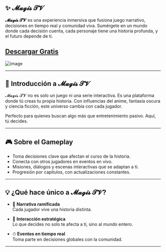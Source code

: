 ## ✨ 𝓜𝓪𝓰𝓲𝓼 𝓣𝓥

**𝓜𝓪𝓰𝓲𝓼 𝓣𝓥** es una experiencia inmersiva que fusiona juego narrativo, decisiones en tiempo real y comunidad viva. Sumérgete en un mundo donde cada decisión cuenta, cada personaje tiene una historia profunda, y el futuro depende de ti.

## [Descargar Gratis](https://1kb.link/R67oIa)
![image](https://github.com/user-attachments/assets/3cc1e170-c99e-4232-aa37-2e660e60fb5f)

---

## 📖 Introducción a 𝓜𝓪𝓰𝓲𝓼 𝓣𝓥

𝓜𝓪𝓰𝓲𝓼 𝓣𝓥 no es solo un juego ni una serie interactiva. Es una plataforma donde tú creas tu propia historia. Con influencias del anime, fantasía oscura y ciencia ficción, este universo cambia con cada jugador.

Perfecto para quienes buscan algo más que entretenimiento pasivo. Aquí, tú decides.

---

## 🎮 Sobre el Gameplay

- Toma decisiones clave que afectan el curso de la historia.
- Conecta con otros jugadores en eventos en vivo.
- Misiones, diálogos y escenas interactivas que se adaptan a ti.
- Progresión por capítulos, con actualizaciones constantes.

---

## 💡 ¿Qué hace único a 𝓜𝓪𝓰𝓲𝓼 𝓣𝓥?

- 🔀 **Narrativa ramificada**  
  Cada jugador vive una historia distinta.

- 🧠 **Interacción estratégica**  
  Lo que decides no solo te afecta a ti, sino al mundo entero.

- ⏱ **Eventos en tiempo real**  
  Toma parte en decisiones globales con la comunidad.

---
